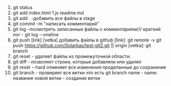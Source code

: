 1. git status
2. git add index.html 1.js readme.md
3. git add . -добавить все файлы в stage
4. git commit -m "написать комментарий"
5. git log  -посмотреть записанные файлы с комментарием/// краткий лог - 
git log --oneline
6. git push [link] [vetka] добавить файлы в github
[link]: git remote -v
git push https://github.com/Solarkas/test-git2.git || origin
[vetka]: git branch
7. git reset - удаляет файлы из промежуточной области.
8. git diff - позволяет строки, которые добавляли или удалял
9. git reset --hard отменяет все изменения проделанные до сохранения
10. git branch - проверяет все ветки что есть
git branch name - name: название новой ветки - создание ветки